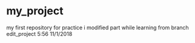 # my_project
my first repository for practice 
i modified part while learning from branch edit_project
5:56
11/1/2018
